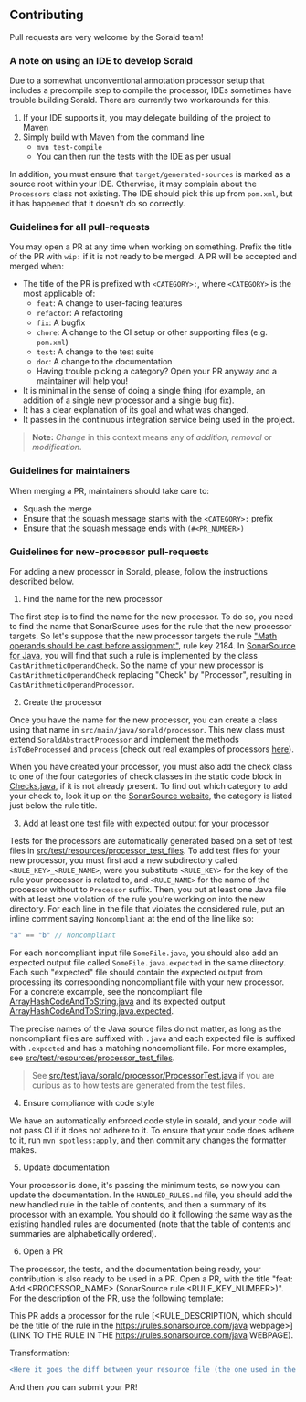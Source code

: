 ## Contributing

Pull requests are very welcome by the Sorald team!

### A note on using an IDE to develop Sorald

Due to a somewhat unconventional annotation processor setup that includes a
precompile step to compile the processor, IDEs sometimes have trouble building
Sorald. There are currently two workarounds for this.

1. If your IDE supports it, you may delegate building of the project to Maven
2. Simply build with Maven from the command line
    - `mvn test-compile`
    - You can then run the tests with the IDE as per usual

In addition, you must ensure that `target/generated-sources` is marked as a
source root within your IDE. Otherwise, it may complain about the `Processors`
class not existing. The IDE should pick this up from `pom.xml`, but it has
happened that it doesn't do so correctly.

### Guidelines for all pull-requests

You may open a PR at any time when working on something. Prefix the title of
the PR with `wip:` if it is not ready to be merged. A PR will be accepted and
merged when:

- The title of the PR is prefixed with `<CATEGORY>:`, where `<CATEGORY>` is the
  most applicable of:
    - `feat`: A change to user-facing features
    - `refactor`: A refactoring
    - `fix`: A bugfix
    - `chore`: A change to the CI setup or other supporting files (e.g. `pom.xml`)
    - `test`: A change to the test suite
    - `doc`: A change to the documentation
    - Having trouble picking a category? Open your PR anyway and a maintainer will
    help you!
- It is minimal in the sense of doing a single thing (for example, an addition of a single new processor and a single bug fix).
- It has a clear explanation of its goal and what was changed.
- It passes in the continuous integration service being used in the project.

> **Note:** _Change_ in this context means any of _addition_, _removal_ or
> _modification_.

### Guidelines for maintainers

When merging a PR, maintainers should take care to:

* Squash the merge
* Ensure that the squash message starts with the `<CATEGORY>:` prefix
* Ensure that the squash message ends with `(#<PR_NUMBER>)`

### Guidelines for new-processor pull-requests

For adding a new processor in Sorald, please, follow the instructions described below.

1) Find the name for the new processor

The first step is to find the name for the new processor.
To do so, you need to find the name that SonarSource uses for the rule that the new processor targets.
So let's suppose that the new processor targets the rule ["Math operands should be cast before assignment"](https://rules.sonarsource.com/java/type/Bug/RSPEC-2184), rule key 2184.
In [SonarSource for Java](https://github.com/SonarSource/sonar-java/tree/master/java-checks/src/main/java/org/sonar/java/checks), you will find that such a rule is implemented by the class `CastArithmeticOperandCheck`.
So the name of your new processor is `CastArithmeticOperandCheck` replacing "Check" by "Processor", resulting in `CastArithmeticOperandProcessor`.

2) Create the processor

Once you have the name for the new processor, you can create a class using that name in `src/main/java/sorald/processor`.
This new class must extend `SoraldAbstractProcessor` and implement the methods `isToBeProcessed` and `process` (check out real examples of processors [here](/src/main/java/sorald/processor)).

When you have created your processor, you must also add the check class to one
of the four categories of check classes in the static code block in
[Checks.java](/src/main/java/sorald/sonar/Checks.java), if it is not already
present. To find out which category to add your check to, look it up on the
[SonarSource website](https://rules.sonarsource.com/java), the category is
listed just below the rule title.

3) Add at least one test file with expected output for your processor

Tests for the processors are automatically generated based on a set of test
files in
[src/test/resources/processor_test_files](/src/test/resources/processor_test_files).
To add test files for your new processor, you must first add a new subdirectory
called `<RULE_KEY>_<RULE_NAME>`, were you substitute `<RULE_KEY>` for the key
of the rule your processor is related to, and `<RULE_NAME>` for the name of the
processor without to `Processor` suffix. Then, you put at least one Java file
with at least one violation of the rule you're working on into the new
directory. For each line in the file that violates the considered rule, put an
inline comment saying `Noncompliant` at the end of the line like so:

```java
"a" == "b" // Noncompliant
```

For each noncompliant input file `SomeFile.java`, you should also add an
expected output file called `SomeFile.java.expected` in the same directory.
Each such "expected" file should contain the expected output from processing
its corresponding noncompliant file with your new processor. For a concrete
excample, see the noncompliant file
[ArrayHashCodeAndToString.java](/src/test/resources/processor_test_files/2116_ArrayHashCodeAndToString/ArrayHashCodeAndToString.java)
and its expected output
[ArrayHashCodeAndToString.java.expected](/src/test/resources/processor_test_files/2116_ArrayHashCodeAndToString/ArrayHashCodeAndToString.java.expected).

The precise names of the Java source files do not matter, as long as the
noncompliant files are suffixed with `.java` and each expected file
is suffixed with `.expected` and has a matching noncompliant file.
For more examples, see
[src/test/resources/processor_test_files](/src/test/resources/processor_test_files).

> See
> [src/test/java/sorald/processor/ProcessorTest.java](/src/test/java/sorald/processor/ProcessorTest.java)
> if you are curious as to how tests are generated from the test files.

4) Ensure compliance with code style

We have an automatically enforced code style in sorald, and your code will not
pass CI if it does not adhere to it. To ensure that your code does adhere to it,
run `mvn spotless:apply`, and then commit any changes the formatter makes.

5) Update documentation

Your processor is done, it's passing the minimum tests, so now you can update the documentation.
In the `HANDLED_RULES.md` file, you should add the new handled rule in the table of contents, and then a summary of its processor with an example.
You should do it following the same way as the existing handled rules are documented (note that the table of contents and summaries are alphabetically ordered).

6) Open a PR

The processor, the tests, and the documentation being ready, your contribution is also ready to be used in a PR.
Open a PR, with the title "feat: Add <PROCESSOR_NAME> (SonarSource rule <RULE_KEY_NUMBER>)".
For the description of the PR, use the following template:  

This PR adds a processor for the rule [<RULE_DESCRIPTION, which should be the title of the rule in the https://rules.sonarsource.com/java webpage>](LINK TO THE RULE IN THE https://rules.sonarsource.com/java WEBPAGE).

Transformation:

```diff
<Here it goes the diff between your resource file (the one used in the test) and the Sorald generated output for it>
```

And then you can submit your PR!
